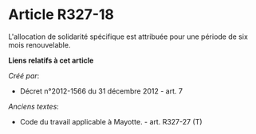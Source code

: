 # Article R327-18

L'allocation de solidarité spécifique est attribuée pour une période de six mois renouvelable.

**Liens relatifs à cet article**

_Créé par_:

  - Décret n°2012-1566 du 31 décembre 2012 - art. 7

_Anciens textes_:

  - Code du travail applicable à Mayotte. - art. R327-27 (T)
